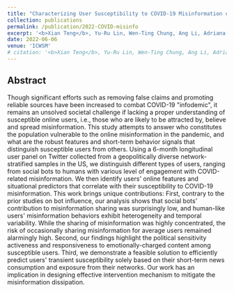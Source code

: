 ```yaml
---
title: "Characterizing User Susceptibility to COVID-19 Misinformation on Twitter"
collection: publications
permalink: /publication/2022-COVID-misinfo
excerpt: '<b>Xian Teng</b>, Yu-Ru Lin, Wen-Ting Chung, Ang Li, Adriana Kovashka (2022). &quot;Characterizing User Susceptibility to COVID-19 Misinformation on Twitter.&quot; <i>ICWSM 2022</i>. ([link](https://ojs.aaai.org/index.php/ICWSM/article/view/19353), [pdf](/files/pdf/research/2022-icwsm-misinformation.pdf))'
date: 2022-06-06
venue: 'ICWSM'
# citation: '<b>Xian Teng</b>, Yu-Ru Lin, Wen-Ting Chung, Ang Li, Adriana Kovashka (2022). &quot;Characterizing User Susceptibility to COVID-19 Misinformation on Twitter.&quot; <i>ICWSM 2022</i>.'
---
```





## Abstract
Though significant efforts such as removing false claims and promoting reliable sources have been increased to combat COVID-19 "infodemic", it remains an unsolved societal challenge if lacking a proper understanding of susceptible online users, i.e., those who are likely to be attracted by, believe and spread misinformation. This study attempts to answer who constitutes the population vulnerable to the online misinformation in the pandemic, and what are the robust features and short-term behavior signals that distinguish susceptible users from others. Using a 6-month longitudinal user panel on Twitter collected from a geopolitically diverse network-stratified samples in the US, we distinguish different types of users, ranging from social bots to humans with various level of engagement with COVID-related misinformation. We then identify users' online features and situational predictors that correlate with their susceptibility to COVID-19 misinformation. This work brings unique contributions: First, contrary to the prior studies on bot influence, our analysis shows that social bots' contribution to misinformation sharing was surprisingly low, and human-like users' misinformation behaviors exhibit heterogeneity and temporal variability. While the sharing of misinformation was highly concentrated, the risk of occasionally sharing misinformation for average users remained alarmingly high. Second, our findings highlight the political sensitivity activeness and responsiveness to emotionally-charged content among susceptible users. Third, we demonstrate a feasible solution to efficiently predict users' transient susceptibility solely based on their short-term news consumption and exposure from their networks. Our work has an implication in designing effective intervention mechanism to mitigate the misinformation dissipation.
